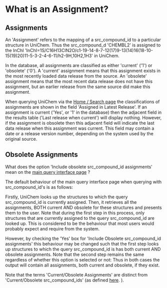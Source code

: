 # What is an Assignment?

##  Assignments

An 'Assignment' refers to the mapping of a src\_compound\_id to a particular structure in UniChem. Thus the src\_compound\_d 'CHEMBL2' is assigned to the InChI 'InChI=1S/C16H13ClN2O/c1-19-14-8-7-12\(17\)9-13\(14\)16\(18-10-15\(19\)20\)11-5-3-2-4-6-11/h2-9H,10H2,1H3' in UniChem.

 In the database, all assignments are classified as either 'current' \('1'\) or 'obsolete' \('0'\). A 'current' assignment means that this assignment exists in the most recently loaded data release from the source. An 'obsolete' assignment means that the most recent data release does not have this assignment, but an earlier release from the same source did make this assignment.

 When querying UniChem via the [Home / Search page](https://www.ebi.ac.uk/unichem/) the classifications of assignments are shown in the field 'Assigned in Latest Release'. If an assignment is current \('Yes', or '1' in the database\) then the adjacent field in the results table \('Last release when current'\) will display nothing. However, if the assignment is obsolete then this adjacent field will indicate the last data release when this assignment was current. This field may contain a date or a release version number, depending on the system used by the original source.

##  Obsolete Assignments

What does the option 'Include obsolete src\_compound\_id assignments' mean on the [main query interface page](https://www.ebi.ac.uk/unichem/) ?

The default behaviour of the main query interface page when querying with src\_compound\_id's is as follows:

Firstly, UniChem looks up the structures to which the query src\_compound\_id is currently assigned. Then, it retrieves all the assignments, BOTH current AND obsolete for these structures and presents them to the user. Note that during the first step in this process, only structures that are currently assigned to the query src\_compound\_id are looked up. This is considered to be the behaviour that most users would probably expect and require from the system.

However, by checking the 'Yes' box for 'Include Obsolete src\_compound\_id assignments' this behaviour may be changed such that the first step looks up structures to which the query src\_compound\_id is has both current AND obsolete assignments. Note that the second step remains the same regardless of whether this option is selected or not: Thus in both cases the output will contain all assignments, both current and obsolete, if they exist.

Note that the terms 'Current/Obsolete Assignments' are distinct from 'Current/Obsolete src\_compound\_ids' \(as defined [here](what-is-meant-by-a-src_id-and-a-src_compound_id-in-unichem.md). \).

